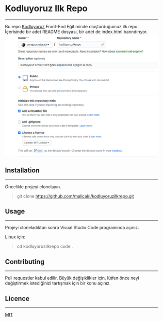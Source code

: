 # Kodluyoruz Ilk Repo
---------------------------
Bu repo [Kodluyoruz](https://www.kodluyoruz.org/) Front-End Eğitiminde oluşturduğumuz ilk repo. İçerisinde bir adet README dosyası, bir adet de index.html barındırıyor.
![img](https://github.com/Kodluyoruz/taskforce/raw/main/git/odev1/figures/github.png)

## Installation
---------------------
Öncelikle projeyi clonelayın.
> git clone https://github.com/malicaki/kodluyoruzilkrepo.git

## Usage
------------------
Projeyi cloneladıktan sonra Visual Studio Code programında açınız.

Linux için:
> cd kodluyoruzilkrepo
> code .

## Contributing
-----------
Pull requestler kabul edilir. Büyük değişiklikler için, lütfen önce neyi değiştirmek istediğinizi tartışmak için bir konu açınız.

## Licence
---------------
[MIT](https://choosealicense.com/licenses/mit/)